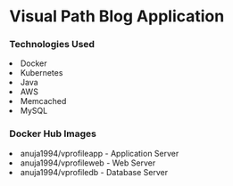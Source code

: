 <h1><b>Visual Path Blog Application</b></h1>
<h3>Technologies Used</h3>
<li>Docker</li>
<li>Kubernetes</li>
<li>Java</li>
<li>AWS</li>
<li>Memcached</li>
<li>MySQL</li>

<h3>Docker Hub Images</h3>
<li>anuja1994/vprofileapp - Application Server</li>
<li>anuja1994/vprofileweb - Web Server</li>
<li>anuja1994/vprofiledb - Database Server</li>

